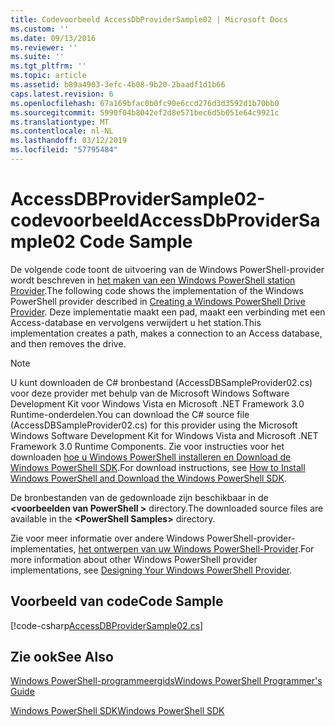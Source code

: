 ```yaml
---
title: Codevoorbeeld AccessDbProviderSample02 | Microsoft Docs
ms.custom: ''
ms.date: 09/13/2016
ms.reviewer: ''
ms.suite: ''
ms.tgt_pltfrm: ''
ms.topic: article
ms.assetid: b89a4903-3efc-4b08-9b20-2baadf1d1b66
caps.latest.revision: 6
ms.openlocfilehash: 67a169bfac0b0fc90e6ccd276d3d3592d1b70bb0
ms.sourcegitcommit: 5990f04b8042ef2d8e571bec6d5b051e64c9921c
ms.translationtype: MT
ms.contentlocale: nl-NL
ms.lasthandoff: 03/12/2019
ms.locfileid: "57795484"
---
```

# <a name="accessdbprovidersample02-code-sample"></a><span data-ttu-id="e000a-102">AccessDBProviderSample02-codevoorbeeld</span><span class="sxs-lookup"><span data-stu-id="e000a-102">AccessDbProviderSample02 Code Sample</span></span>

<span data-ttu-id="e000a-103">De volgende code toont de uitvoering van de Windows PowerShell-provider wordt beschreven in [het maken van een Windows PowerShell station Provider](./creating-a-windows-powershell-drive-provider.md).</span><span class="sxs-lookup"><span data-stu-id="e000a-103">The following code shows the implementation of the Windows PowerShell provider described in [Creating a Windows PowerShell Drive Provider](./creating-a-windows-powershell-drive-provider.md).</span></span> <span data-ttu-id="e000a-104">Deze implementatie maakt een pad, maakt een verbinding met een Access-database en vervolgens verwijdert u het station.</span><span class="sxs-lookup"><span data-stu-id="e000a-104">This implementation creates a path, makes a connection to an Access database, and then removes the drive.</span></span>

> [!NOTE]
> <span data-ttu-id="e000a-105">U kunt downloaden de C# bronbestand (AccessDBSampleProvider02.cs) voor deze provider met behulp van de Microsoft Windows Software Development Kit voor Windows Vista en Microsoft .NET Framework 3.0 Runtime-onderdelen.</span><span class="sxs-lookup"><span data-stu-id="e000a-105">You can download the C# source file (AccessDBSampleProvider02.cs) for this provider using the Microsoft Windows Software Development Kit for Windows Vista and Microsoft .NET Framework 3.0 Runtime Components.</span></span> <span data-ttu-id="e000a-106">Zie voor instructies voor het downloaden [hoe u Windows PowerShell installeren en Download de Windows PowerShell SDK](/powershell/developer/installing-the-windows-powershell-sdk).</span><span class="sxs-lookup"><span data-stu-id="e000a-106">For download instructions, see [How to Install Windows PowerShell and Download the Windows PowerShell SDK](/powershell/developer/installing-the-windows-powershell-sdk).</span></span>
>
> <span data-ttu-id="e000a-107">De bronbestanden van de gedownloade zijn beschikbaar in de  **\<voorbeelden van PowerShell >** directory.</span><span class="sxs-lookup"><span data-stu-id="e000a-107">The downloaded source files are available in the **\<PowerShell Samples>** directory.</span></span>
>
> <span data-ttu-id="e000a-108">Zie voor meer informatie over andere Windows PowerShell-provider-implementaties, [het ontwerpen van uw Windows PowerShell-Provider](./designing-your-windows-powershell-provider.md).</span><span class="sxs-lookup"><span data-stu-id="e000a-108">For more information about other Windows PowerShell provider implementations, see [Designing Your Windows PowerShell Provider](./designing-your-windows-powershell-provider.md).</span></span>

## <a name="code-sample"></a><span data-ttu-id="e000a-109">Voorbeeld van code</span><span class="sxs-lookup"><span data-stu-id="e000a-109">Code Sample</span></span>

[!code-csharp[AccessDBProviderSample02.cs](../../powershell-sdk-samples/SDK-2.0/csharp/AccessDBProviderSample02/AccessDBProviderSample02.cs#L11-L154 "AccessDBProviderSample02.cs")]


## <a name="see-also"></a><span data-ttu-id="e000a-110">Zie ook</span><span class="sxs-lookup"><span data-stu-id="e000a-110">See Also</span></span>

[<span data-ttu-id="e000a-111">Windows PowerShell-programmeergids</span><span class="sxs-lookup"><span data-stu-id="e000a-111">Windows PowerShell Programmer's Guide</span></span>](./windows-powershell-programmer-s-guide.md)

[<span data-ttu-id="e000a-112">Windows PowerShell SDK</span><span class="sxs-lookup"><span data-stu-id="e000a-112">Windows PowerShell SDK</span></span>](../windows-powershell-reference.md)